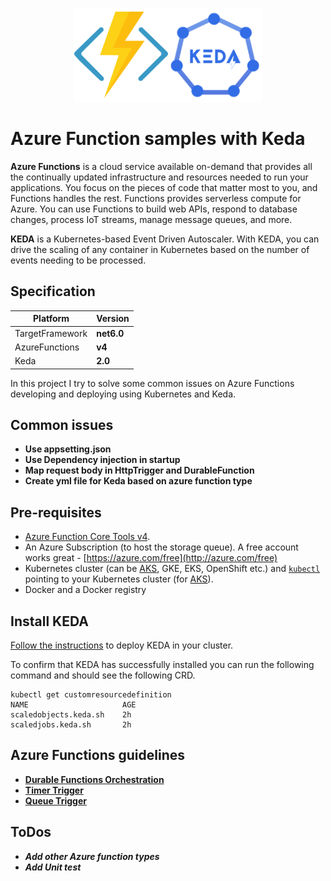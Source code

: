 <p align="center"><img src="docs/images/azure-functions-logo.png" width="150" height="150"><img src="docs/images/keda-icon-color.png" width="150" height="150"></p>



# Azure Function samples with Keda
**Azure Functions** is a cloud service available on-demand that provides all the continually updated infrastructure and resources needed to run your applications. You focus on the pieces of code that matter most to you, and Functions handles the rest. Functions provides serverless compute for Azure. You can use Functions to build web APIs, respond to database changes, process IoT streams, manage message queues, and more.

**KEDA** is a Kubernetes-based Event Driven Autoscaler. With KEDA, you can drive the scaling of any container in Kubernetes based on the number of events needing to be processed.
## Specification

|Platform|Version|
|---|---|
|TargetFramework| **net6.0** |
|AzureFunctions| **v4** |
|Keda| **2.0** |

In this project I try to solve some common issues on Azure Functions developing and deploying using Kubernetes and Keda.

## Common issues
- **Use appsetting.json**
- **Use Dependency injection in startup**
- **Map request body in HttpTrigger and DurableFunction**
- **Create yml file for Keda based on azure function type**

## Pre-requisites

* [Azure Function Core Tools v4](https://github.com/azure/azure-functions-core-tools#installing).
* An Azure Subscription (to host the storage queue).  A free account works great - [https://azure.com/free](http://azure.com/free)
* Kubernetes cluster (can be [AKS](https://docs.microsoft.com/en-us/azure/aks/kubernetes-walkthrough-portal), GKE, EKS, OpenShift etc.) and [`kubectl`](https://kubernetes.io/docs/tasks/tools/install-kubectl/) pointing to your Kubernetes cluster (for [AKS](https://docs.microsoft.com/en-us/azure/aks/kubernetes-walkthrough#connect-to-the-cluster)).
* Docker and a Docker registry
## Install KEDA

[Follow the instructions](https://keda.sh/docs/2.0/deploy/) to deploy KEDA in your cluster.

To confirm that KEDA has successfully installed you can run the following command and should see the following CRD.

```cli
kubectl get customresourcedefinition
NAME                     AGE
scaledobjects.keda.sh    2h
scaledjobs.keda.sh       2h
```
## Azure Functions guidelines
- **[Durable Functions Orchestration](docs/durable-function.md)**
- **[Timer Trigger](docs/timer-trigger.md)**
- **[Queue Trigger](docs/queue-trigger.md)**

## ToDos
* ***Add other Azure function types***
* ***Add Unit test***
